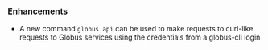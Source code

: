 ### Enhancements

* A new command `globus api` can be used to make requests to curl-like requests
 to Globus services using the credentials from a globus-cli login
